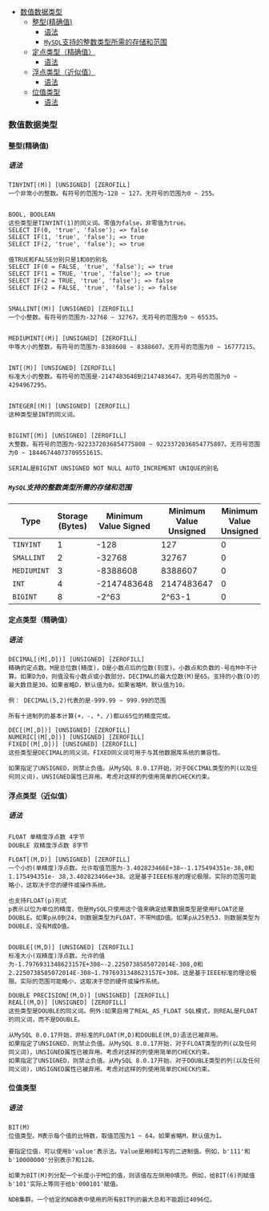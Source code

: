- [数值数据类型](#数值数据类型)
  - [整型(精确值)](#整型精确值)
    - [语法](#语法)
    - [`MySQL`支持的整数类型所需的存储和范围](#mysql支持的整数类型所需的存储和范围)
  - [定点类型（精确值）](#定点类型精确值)
    - [语法](#语法-1)
  - [浮点类型（近似值）](#浮点类型近似值)
    - [语法](#语法-2)
  - [位值类型](#位值类型)
    - [语法](#语法-3)



### 数值数据类型

####   整型(精确值) 

##### 语法

```
TINYINT[(M)] [UNSIGNED] [ZEROFILL]
一个非常小的整数。有符号的范围为-128 ~ 127。无符号的范围为0 ~ 255。


BOOL, BOOLEAN
这些类型是TINYINT(1)的同义词。零值为false，非零值为true。
SELECT IF(0, 'true', 'false'); => false
SELECT IF(1, 'true', 'false'); => true
SELECT IF(2, 'true', 'false'); => true

值TRUE和FALSE分别只是1和0的别名
SELECT IF(0 = FALSE, 'true', 'false'); => true
SELECT IF(1 = TRUE, 'true', 'false'); => true
SELECT IF(2 = TRUE, 'true', 'false'); => false
SELECT IF(2 = FALSE, 'true', 'false'); => false


SMALLINT[(M)] [UNSIGNED] [ZEROFILL]
一个小整数。有符号的范围为-32768 ~ 32767。无符号的范围为0 ~ 65535。


MEDIUMINT[(M)] [UNSIGNED] [ZEROFILL]
中等大小的整数。有符号的范围为-8388608 ~ 8388607。无符号的范围为0 ~ 16777215。


INT[(M)] [UNSIGNED] [ZEROFILL]
标准大小的整数。有符号的范围是-2147483648到2147483647。无符号的范围为0 ~ 4294967295。


INTEGER[(M)] [UNSIGNED] [ZEROFILL]
这种类型是INT的同义词。


BIGINT[(M)] [UNSIGNED] [ZEROFILL]
大整数。有符号的范围为-9223372036854775808 ~ 9223372036854775807。无符号范围为0 ~ 18446744073709551615。

SERIAL是BIGINT UNSIGNED NOT NULL AUTO_INCREMENT UNIQUE的别名
```

#####  `MySQL`支持的整数类型所需的存储和范围 

| Type      | Storage (Bytes) | Minimum Value Signed | Minimum Value Unsigned | Minimum Value Unsigned | Maximum Value Unsigned |
| --------- | --------------- | ------------------------ | ---- | ---- | ---- |
| `TINYINT` | 1               | -128 | 127 | 0 | 255 |
| `SMALLINT` | 2               | -32768 | 32767 | 0 | 65535 |
| `MEDIUMINT` | 3               | -8388608 | 8388607 | 0 | 16777215 |
| `INT`     | 4               | -2147483648 | 2147483647 | 0 | 4294967295 |
| `BIGINT`  | 8               | -2^63 | 2^63-1 | 0 | 2^64-1 |



#### 定点类型（精确值）

##### 语法

```
DECIMAL[(M[,D])] [UNSIGNED] [ZEROFILL]
精确的定点数。M是总位数(精度)，D是小数点后的位数(刻度)。小数点和负数的-号在M中不计算。如果D为0，则值没有小数点或小数部分。DECIMAL的最大位数(M)是65。支持的小数(D)的最大数目是30。如果省略D，默认值为0。如果省略M，默认值为10。

例： DECIMAL(5,2)代表的是-999.99 ~ 999.99的范围

所有十进制列的基本计算(+，-，*，/)都以65位的精度完成。

DEC[(M[,D])] [UNSIGNED] [ZEROFILL]
NUMERIC[(M[,D])] [UNSIGNED] [ZEROFILL]
FIXED[(M[,D])] [UNSIGNED] [ZEROFILL]
这些类型是DECIMAL的同义词。FIXED同义词可用于与其他数据库系统的兼容性。

如果指定了UNSIGNED，则禁止负值。从MySQL 8.0.17开始，对于DECIMAL类型的列(以及任何同义词)，UNSIGNED属性已弃用。考虑对这样的列使用简单的CHECK约束。
```

#### 浮点类型（近似值）

##### 语法

```以
FLOAT 单精度浮点数 4字节
DOUBLE 双精度浮点数 8字节

FLOAT[(M,D)] [UNSIGNED] [ZEROFILL]
一个小的(单精度)浮点数。允许取值范围为-3.402823466E+38~-1.175494351e-38,0和1.175494351e- 38,3.402823466e+38。这是基于IEEE标准的理论极限。实际的范围可能略小，这取决于您的硬件或操作系统。

也支持FLOAT(p)形式
p表示以位为单位的精度，但是MySQL只使用这个值来确定结果数据类型是使用FLOAT还是DOUBLE。如果p从0到24，则数据类型为FLOAT，不带M或D值。如果p从25到53，则数据类型为DOUBLE，没有M或D值。


DOUBLE[(M,D)] [UNSIGNED] [ZEROFILL]
标准大小(双精度)浮点数。允许的值为-1.7976931348623157E+308~-2.2250738585072014E-308,0和2.2250738585072014E-308~1.7976931348623157E+308。这是基于IEEE标准的理论极限。实际的范围可能略小，这取决于您的硬件或操作系统。

DOUBLE PRECISION[(M,D)] [UNSIGNED] [ZEROFILL]
REAL[(M,D)] [UNSIGNED] [ZEROFILL]
这些类型是DOUBLE的同义词。例外:如果启用了REAL_AS_FLOAT SQL模式，则REAL是FLOAT的同义词，而不是DOUBLE。

从MySQL 8.0.17开始，非标准的FLOAT(M,D)和DOUBLE(M,D)语法已被弃用。
如果指定了UNSIGNED，则禁止负值。从MySQL 8.0.17开始，对于FLOAT类型的列(以及任何同义词)，UNSIGNED属性已被弃用。考虑对这样的列使用简单的CHECK约束。
如果指定了UNSIGNED，则禁止负值。从MySQL 8.0.17开始，对于DOUBLE类型的列(以及任何同义词)，UNSIGNED属性已被弃用。考虑对这样的列使用简单的CHECK约束。
```

#### 位值类型

##### 语法

```
BIT(M)
位值类型。M表示每个值的比特数，取值范围为1 ~ 64。如果省略M，默认值为1。

要指定位值，可以使用b'value'表示法。Value是用0和1写的二进制值。例如，b'111'和b'10000000'分别表示7和128。

如果为BIT(M)列分配一个长度小于M位的值，则该值在左侧用0填充。例如，给BIT(6)列赋值b'101'实际上等同于给b'000101'赋值。

NDB集群。一个给定的NDB表中使用的所有BIT列的最大总和不能超过4096位。
```



